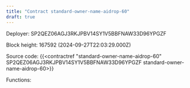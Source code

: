 ```yaml
---
title: "Contract standard-owner-name-aidrop-60"
draft: true
---
```

Deployer: SP2QEZ06AGJ3RKJPBV14SY1V5BBFNAW33D96YPGZF


 



Block height: 167592 (2024-09-27T22:03:29.000Z)

Source code: {{<contractref "standard-owner-name-aidrop-60" SP2QEZ06AGJ3RKJPBV14SY1V5BBFNAW33D96YPGZF standard-owner-name-aidrop-60>}}

Functions:


